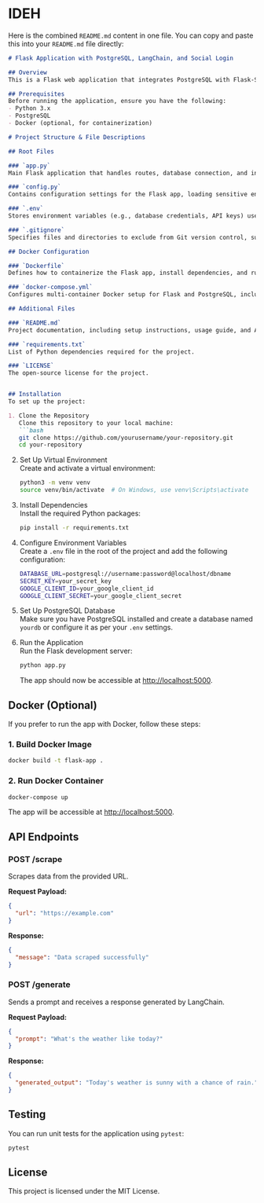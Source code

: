 # IDEH

Here is the combined `README.md` content in one file. You can copy and paste this into your `README.md` file directly:

```markdown
# Flask Application with PostgreSQL, LangChain, and Social Login

## Overview
This is a Flask web application that integrates PostgreSQL with Flask-SQLAlchemy, provides social login using Google OAuth, implements LangChain for prompt-based interactions, and includes a web scraping feature. Key features include PostgreSQL integration for data storage, Google OAuth authentication via Flask-Dance, web scraping, LangChain for prompt-based responses, and CRUD APIs for scraped data and prompts. The app is also containerized using Docker.

## Prerequisites
Before running the application, ensure you have the following:
- Python 3.x
- PostgreSQL
- Docker (optional, for containerization)

# Project Structure & File Descriptions

## Root Files

### `app.py`
Main Flask application that handles routes, database connection, and integrates LangChain and OAuth login.

### `config.py`
Contains configuration settings for the Flask app, loading sensitive environment variables such as database URL and API keys.

### `.env`
Stores environment variables (e.g., database credentials, API keys) used by the application.

### `.gitignore`
Specifies files and directories to exclude from Git version control, such as `.env` and the `venv` directory.

## Docker Configuration

### `Dockerfile`
Defines how to containerize the Flask app, install dependencies, and run the app within a Docker container.

### `docker-compose.yml`
Configures multi-container Docker setup for Flask and PostgreSQL, including environment variables and dependencies.

## Additional Files

### `README.md`
Project documentation, including setup instructions, usage guide, and API details.

### `requirements.txt`
List of Python dependencies required for the project.

### `LICENSE`
The open-source license for the project.


## Installation
To set up the project:

1. Clone the Repository  
   Clone this repository to your local machine:  
   ```bash
   git clone https://github.com/yourusername/your-repository.git  
   cd your-repository
   ```

2. Set Up Virtual Environment  
   Create and activate a virtual environment:  
   ```bash
   python3 -m venv venv  
   source venv/bin/activate  # On Windows, use venv\Scripts\activate  
   ```

3. Install Dependencies  
   Install the required Python packages:  
   ```bash
   pip install -r requirements.txt  
   ```

4. Configure Environment Variables  
   Create a `.env` file in the root of the project and add the following configuration:  
   ```bash
   DATABASE_URL=postgresql://username:password@localhost/dbname  
   SECRET_KEY=your_secret_key  
   GOOGLE_CLIENT_ID=your_google_client_id  
   GOOGLE_CLIENT_SECRET=your_google_client_secret  
   ```

5. Set Up PostgreSQL Database  
   Make sure you have PostgreSQL installed and create a database named `yourdb` or configure it as per your `.env` settings.

6. Run the Application  
   Run the Flask development server:  
   ```bash
   python app.py  
   ```  
   The app should now be accessible at [http://localhost:5000](http://localhost:5000).

## Docker (Optional)
If you prefer to run the app with Docker, follow these steps:

### 1. Build Docker Image
```bash
docker build -t flask-app .
```

### 2. Run Docker Container
```bash
docker-compose up
```
The app will be accessible at [http://localhost:5000](http://localhost:5000).

## API Endpoints

### POST /scrape
Scrapes data from the provided URL.

**Request Payload:**
```json
{
  "url": "https://example.com"
}
```

**Response:**
```json
{
  "message": "Data scraped successfully"
}
```

### POST /generate
Sends a prompt and receives a response generated by LangChain.

**Request Payload:**
```json
{
  "prompt": "What's the weather like today?"
}
```

**Response:**
```json
{
  "generated_output": "Today's weather is sunny with a chance of rain."
}
```

## Testing
You can run unit tests for the application using `pytest`:
```bash
pytest
```

## License
This project is licensed under the MIT License.


